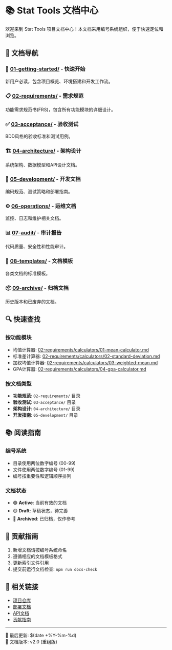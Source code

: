 # 📚 Stat Tools 文档中心

欢迎来到 Stat Tools 项目文档中心！本文档采用编号系统组织，便于快速定位和浏览。

## 📖 文档导航

### 🚀 [01-getting-started/](./01-getting-started/) - 快速开始
新用户必读，包含项目概览、环境搭建和开发工作流。

### 📋 [02-requirements/](./02-requirements/) - 需求规范  
功能需求规范书(FRS)，包含所有功能模块的详细设计。

### ✅ [03-acceptance/](./03-acceptance/) - 验收测试
BDD风格的验收标准和测试用例。

### 🏗️ [04-architecture/](./04-architecture/) - 架构设计
系统架构、数据模型和API设计文档。

### 🔧 [05-development/](./05-development/) - 开发文档  
编码规范、测试策略和部署指南。

### ⚙️ [06-operations/](./06-operations/) - 运维文档
监控、日志和维护相关文档。

### 📊 [07-audit/](./07-audit/) - 审计报告
代码质量、安全性和性能审计。

### 📝 [08-templates/](./08-templates/) - 文档模板
各类文档的标准模板。

### 📦 [09-archive/](./09-archive/) - 归档文档
历史版本和已废弃的文档。

## 🔍 快速查找

### 按功能模块
- 均值计算器: [02-requirements/calculators/01-mean-calculator.md](./02-requirements/calculators/01-mean-calculator.md)
- 标准差计算器: [02-requirements/calculators/02-standard-deviation.md](./02-requirements/calculators/02-standard-deviation.md)  
- 加权均值计算器: [02-requirements/calculators/03-weighted-mean.md](./02-requirements/calculators/03-weighted-mean.md)
- GPA计算器: [02-requirements/calculators/04-gpa-calculator.md](./02-requirements/calculators/04-gpa-calculator.md)

### 按文档类型
- **功能规范**: `02-requirements/` 目录
- **验收测试**: `03-acceptance/` 目录  
- **架构设计**: `04-architecture/` 目录
- **开发指南**: `05-development/` 目录

## 📚 阅读指南

### 编号系统
- 目录使用两位数字编号 (00-99)
- 文件使用两位数字编号 (01-99)
- 编号按重要性和逻辑顺序排列

### 文档状态
- 🟢 **Active**: 当前有效的文档
- 🟡 **Draft**: 草稿状态，待完善
- 🔴 **Archived**: 已归档，仅作参考

## 🤝 贡献指南

1. 新增文档请按编号系统命名
2. 遵循相应的文档模板格式
3. 更新索引文件引用
4. 提交前运行文档检查: `npm run docs-check`

## 🔗 相关链接

- [项目仓库](https://github.com/your-org/stat-tools)
- [部署文档](./02-requirements/04-deployment-cloudflare.md)
- [API文档](./04-architecture/03-api-design.md)
- [贡献指南](../README.md#贡献指南)

---
📅 最后更新: $(date +%Y-%m-%d)  
🔄 文档版本: v2.0 (重组版)
